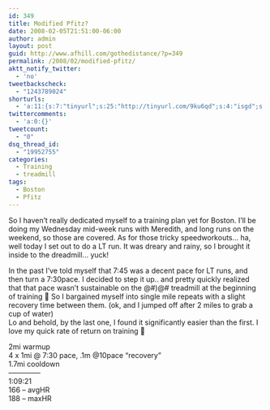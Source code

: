 ```yaml
---
id: 349
title: Modified Pfitz?
date: 2008-02-05T21:51:00-06:00
author: admin
layout: post
guid: http://www.afhill.com/gothedistance/?p=349
permalink: /2008/02/modified-pfitz/
aktt_notify_twitter:
  - 'no'
tweetbackscheck:
  - "1243789024"
shorturls:
  - 'a:11:{s:7:"tinyurl";s:25:"http://tinyurl.com/9ku6qd";s:4:"isgd";s:17:"http://is.gd/fjq6";s:5:"bitly";s:19:"http://bit.ly/12tbG";s:5:"snipr";s:22:"http://snipr.com/9sj65";s:5:"snurl";s:22:"http://snurl.com/9sj65";s:7:"snipurl";s:24:"http://snipurl.com/9sj65";s:4:"trim";s:17:"http://tr.im/4acf";s:5:"adjix";s:207:"(10 Jan 2008 temporary restriction: API requires valid partnerID or partnerEmail key in request. Contact us if this affects you.) Invalid Adjix request. API documentation @ http://web.adjix.com/AdjixAPI.html";s:4:"advu";s:203:"(10 Jan 2008 temporary restriction: API requires valid partnerID or partnerEmail key in request. Contact us if this affects you.) Invalid Adjix request. API documentation @ http://web.ad.vu/AdjixAPI.html";s:4:"zima";s:19:"http://zi.ma/1ca77b";s:9:"permalink";s:59:"http://www.afhill.com/gothedistance/2008/02/modified-pfitz/";}'
twittercomments:
  - 'a:0:{}'
tweetcount:
  - "0"
dsq_thread_id:
  - "19952755"
categories:
  - Training
  - treadmill
tags:
  - Boston
  - Pfitz
---
```

So I haven&#8217;t really dedicated myself to a training plan yet for Boston. I&#8217;ll be doing my Wednesday mid-week runs with Meredith, and long runs on the weekend, so those are covered. As for those tricky speedworkouts&#8230; ha, well today I set out to do a LT run. It was dreary and rainy, so I brought it inside to the dreadmill&#8230; yuck!

In the past I&#8217;ve told myself that 7:45 was a decent pace for LT runs, and then turn a 7:30pace. I decided to step it up.. and pretty quickly realized that that pace wasn&#8217;t sustainable on the @#)@# treadmill at the beginning of training 🙂 So I bargained myself into single mile repeats with a slight recovery time between them. (ok, and I jumped off after 2 miles to grab a cup of water)  
Lo and behold, by the last one, I found it significantly easier than the first. I love my quick rate of return on training 🙂

2mi warmup  
4 x 1mi @ 7:30 pace, .1m @10pace &#8220;recovery&#8221;  
1.7mi cooldown  
&#8212;&#8212;&#8212;&#8212;&#8211;  
1:09:21  
166 &#8211; avgHR  
188 &#8211; maxHR